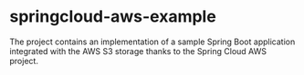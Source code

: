 # springcloud-aws-example
The project contains an implementation of a sample Spring Boot application integrated with the AWS S3 storage thanks to the Spring Cloud AWS project.
